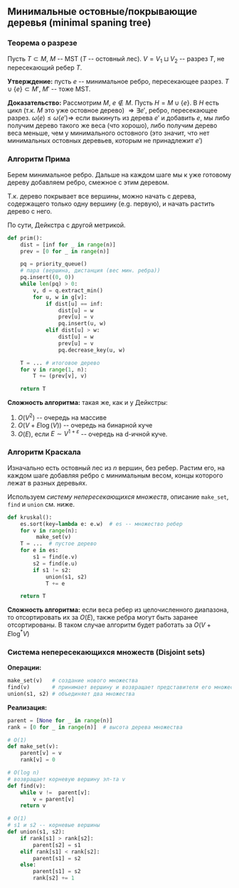 ## Минимальные остовные/покрывающие деревья (minimal spaning tree)

### Теорема о разрезе

Пусть $T \subset M$, $M$ -- MST ($T$ -- остовный лес). $V = V_1 \sqcup V_2$ -- разрез $T$, не пересекающий ребер $T$.

**Утверждение:** пусть $e$ -- минимальное ребро, пересекающее разрез. $T\cup \{e\} \subset M'$, $M'$ -- тоже MST.

**Доказательство:** Рассмотрим $M$, $e\notin M$. Пусть $H = M\cup \{e\}$. В $H$ есть цикл (т.к. $M$ это уже остовное дерево) $\Rightarrow \exists e'$, ребро, пересекающее разрез. $\omega(e) \leq \omega(e') \Rightarrow$ если выкинуть из дерева $e'$ и добавить $e$, мы либо получим дерево такого же веса (что хорошо), либо получим дерево веса меньше, чем у минимального остовного (это значит, что нет минимальных остовных деревьев, которым не принадлежит $e'$)


### Алгоритм Прима

Берем минимальное ребро. Дальше на каждом шаге мы к уже готовому дереву добавляем ребро, смежное с этим деревом.

Т.к. дерево покрывает все вершины, можно начать с дерева, содержащего только одну вершину (e.g. первую), и начать растить дерево с него.

По сути, Дейкстра с другой метрикой.

```python
def prim():
    dist = [inf for _ in range(n)]
    prev = [0 for _ in range(n)]

    pq = priority_queue()
    # пара (вершина, дистанция (вес мин. ребра))
    pq.insert((0, 0))
    while len(pq) > 0:
        v, d = q.extract_min()
        for u, w in g[v]:
            if dist[u] == inf:
                dist[u] = w
                prev[u] = v
                pq.insert(u, w)
            elif dist[u] > w:
                dist[u] = w
                prev[u] = v
                pq.decrease_key(u, w)

    T = ... # итоговое дерево
    for v in range(1, n):
        T += (prev[v], v)

    return T
```

**Сложность алгоритма:** такая же, как и у Дейкстры:
1. $O(V^2)$ -- очередь на массиве
2. $O(V+E\log(V))$ -- очередь на бинарной куче
3. $O(E)$, если $E\sim V^{1+\varepsilon}$ -- очередь на d-ичной куче.

### Алгоритм Краскала

Изначально есть остовный лес из $n$ вершин, без ребер. Растим его, на каждом шаге добавляя ребро с минимальным весом, концы которого лежат в разных деревьях.

Используем *систему непересекающихся множеств*, описание `make_set`, `find` и `union` см. ниже.

```python
def kruskal():
    es.sort(key=lambda e: e.w)  # es -- множество ребер
    for v in range(n):
         make_set(v)
    T = ...  # пустое дерево
    for e in es:
        s1 = find(e.v)
        s2 = find(e.u)
        if s1 != s2:
            union(s1, s2)
            T += e

    return T
```

**Сложность алгоритма:** если веса ребер из целочисленного диапазона, то отсортировать их за $O(E)$, также ребра могут быть заранее отсортированы. В таком случае алгоритм будет работать за $O(V + E\log^* V)$

### Система непересекающихся множеств (Disjoint sets)

**Операции:**
```python
make_set(v)   # создание нового множества
find(v)       # принимает вершину и возвращает представителя его множества
union(s1, s2) # объединяет два множества
```

**Реализация:**
```python
parent = [None for _ in range(n)]
rank = [0 for _ in range(n)]  # высота дерева множества

# O(1)
def make_set(v):
    parent[v] = v
    rank[v] = 0

# O(log n)
# возвращает корневую вершину эл-та v
def find(v):
    while v !=  parent[v]:
        v = parent[v]
    return v

# O(1)
# s1 и s2 -- корневые вершины
def union(s1, s2):
    if rank[s1] > rank[s2]:
        parent[s2] = s1
    elif rank[s1] < rank[s2]:
        parent[s1] = s2
    else:
        parent[s1] = s2
        rank[s2] += 1
```
